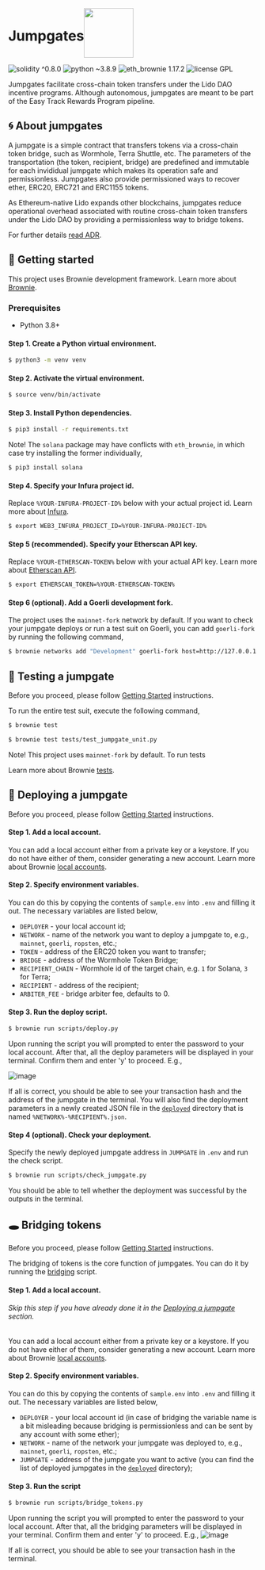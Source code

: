 <div style="display: flex;" align="center">
  <h1 align="center">Jumpgates</h1>
  <img src="https://raw.githubusercontent.com/lidofinance/jumpgates/main/img/logo.png" width="100" align="left" />
</div>

![solidity ^0.8.0](https://img.shields.io/badge/solidity-%5E0.8.0-lightgray)
![python ~3.8.9](https://img.shields.io/badge/python-~3.8.9-blue)
![eth_brownie 1.17.2](https://img.shields.io/badge/eth__brownie-1.17.2-brown)
![license GPL](https://img.shields.io/badge/license-GPL-green)

Jumpgates facilitate cross-chain token transfers under the Lido DAO incentive programs. Although autonomous, jumpgates are meant to be part of the Easy Track Rewards Program pipeline.

## 🌀 About jumpgates

A jumpgate is a simple contract that transfers tokens via a cross-chain token bridge, such as Wormhole, Terra Shuttle, etc. The parameters of the transportation (the token, recipient, bridge) are predefined and immutable for each invididual jumpgate which makes its operation safe and permissionless. Jumpgates also provide permissioned ways to recover ether, ERC20, ERC721 and ERC1155 tokens.

As Ethereum-native Lido expands other blockchains, jumpgates reduce operational overhead associated with routine cross-chain token transfers under the Lido DAO by providing a permissionless way to bridge tokens.

For further details [read ADR](https://hackmd.io/snwPWGqBS-ax5Ur0A5Ix5w?view).

## 🏁 Getting started

This project uses Brownie development framework. Learn more about [Brownie](https://eth-brownie.readthedocs.io/en/stable/index.html).

### Prerequisites

- Python 3.8+

#### Step 1. Create a Python virtual environment.

```bash
$ python3 -m venv venv
```

#### Step 2. Activate the virtual environment.

```bash
$ source venv/bin/activate
```

#### Step 3. Install Python dependencies.

```bash
$ pip3 install -r requirements.txt
```

Note! The `solana` package may have conflicts with `eth_brownie`, in which case try installing the former individually,

```bash
$ pip3 install solana
```

#### Step 4. Specify your Infura project id.

Replace `%YOUR-INFURA-PROJECT-ID%` below with your actual project id. Learn more about [Infura](https://infura.io/).

```bash
$ export WEB3_INFURA_PROJECT_ID=%YOUR-INFURA-PROJECT-ID%
```

#### Step 5 (recommended). Specify your Etherscan API key.

Replace `%YOUR-ETHERSCAN-TOKEN%` below with your actual API key. Learn more about [Etherscan API](https://etherscan.io/apis).

```bash
$ export ETHERSCAN_TOKEN=%YOUR-ETHERSCAN-TOKEN%
```

#### Step 6 (optional). Add a Goerli development fork.

The project uses the `mainnet-fork` network by default. If you want to check your jumpgate deploys or run a test suit on Goerli, you can add `goerli-fork` by running the following command,

```bash
$ brownie networks add "Development" goerli-fork host=http://127.0.0.1 cmd=ganache-cli port=8545 gas_limit=12000000 fork=https://goerli.infura.io/v3/${WEB3_INFURA_PROJECT_ID} chain_id=5 mnemonic=brownie accounts=10 fork=goerli
```

## 🧪 Testing a jumpgate

Before you proceed, please follow [Getting Started](#-getting-started) instructions.

To run the entire test suit, execute the following command,

```bash
$ brownie test
```

```bash
$ brownie test tests/test_jumpgate_unit.py
```

Note! This project uses `mainnet-fork` by default. To run tests

Learn more about Brownie [tests](https://eth-brownie.readthedocs.io/en/stable/tests-pytest-intro.html).

## 🚛 Deploying a jumpgate

Before you proceed, please follow [Getting Started](#-getting-started) instructions.

#### Step 1. Add a local account.

You can add a local account either from a private key or a keystore. If you do not have either of them, consider generating a new account. Learn more about Brownie [local accounts](https://eth-brownie.readthedocs.io/en/v1.6.4/accounts.html#managing-local-accounts).

#### Step 2. Specify environment variables.

You can do this by copying the contents of `sample.env` into `.env` and filling it out. The necessary variables are listed below,

- `DEPLOYER` - your local account id;
- `NETWORK` - name of the network you want to deploy a jumpgate to, e.g., `mainnet`, `goerli`, `ropsten`, etc.;
- `TOKEN` - address of the ERC20 token you want to transfer;
- `BRIDGE` - address of the Wormhole Token Bridge;
- `RECIPIENT_CHAIN` - Wormhole id of the target chain, e.g. `1` for Solana, `3` for Terra;
- `RECIPIENT` - address of the recipient;
- `ARBITER_FEE` - bridge arbiter fee, defaults to 0.

#### Step 3. Run the deploy script.

```bash
$ brownie run scripts/deploy.py
```

Upon running the script you will prompted to enter the password to your local account. After that, all the deploy parameters will be displayed in your terminal. Confirm them and enter 'y' to proceed. E.g.,

<img alt="image" src="https://user-images.githubusercontent.com/39704351/161904797-9a0484a0-8c86-45bf-a842-ea04e0ca49f6.png">

If all is correct, you should be able to see your transaction hash and the address of the jumpgate in the terminal. You will also find the deployment parameters in a newly created JSON file in the [`deployed`](/deployed/) directory that is named `%NETWORK%-%RECIPIENT%.json`.

#### Step 4 (optional). Check your deployment.

Specify the newly deployed jumpgate address in `JUMPGATE` in `.env` and run the check script.

```bash
$ brownie run scripts/check_jumpgate.py
```

You should be able to tell whether the deployment was successful by the outputs in the terminal.

## 🕳 Bridging tokens

Before you proceed, please follow [Getting Started](#-getting-started) instructions.

The bridging of tokens is the core function of jumpgates. You can do it by running the [bridging](/scripts/bridge_tokens.py) script.

#### Step 1. Add a local account.

###### Skip this step if you have already done it in the [Deploying a jumpgate](#-deploying-a-jumpgate) section.

You can add a local account either from a private key or a keystore. If you do not have either of them, consider generating a new account. Learn more about Brownie [local accounts](https://eth-brownie.readthedocs.io/en/v1.6.4/accounts.html#managing-local-accounts).

#### Step 2. Specify environment variables.

You can do this by copying the contents of `sample.env` into `.env` and filling it out. The necessary variables are listed below,

- `DEPLOYER` - your local account id (in case of bridging the variable name is a bit misleading because bridging is permissionless and can be sent by any account with some ether);
- `NETWORK` - name of the network your jumpgate was deployed to, e.g., `mainnet`, `goerli`, `ropsten`, etc.;
- `JUMPGATE` - address of the jumpgate you want to active (you can find the list of deployed jumpgates in the [`deployed`](/deployed/) directory);

#### Step 3. Run the script

```bash
$ brownie run scripts/bridge_tokens.py
```

Upon running the script you will prompted to enter the password to your local account. After that, all the bridging parameters will be displayed in your terminal. Confirm them and enter 'y' to proceed. E.g.,
<img alt="image" src="https://user-images.githubusercontent.com/39704351/161904243-28ca16ea-71e6-40c1-90bc-2748c69bf429.png">

If all is correct, you should be able to see your transaction hash in the terminal.
